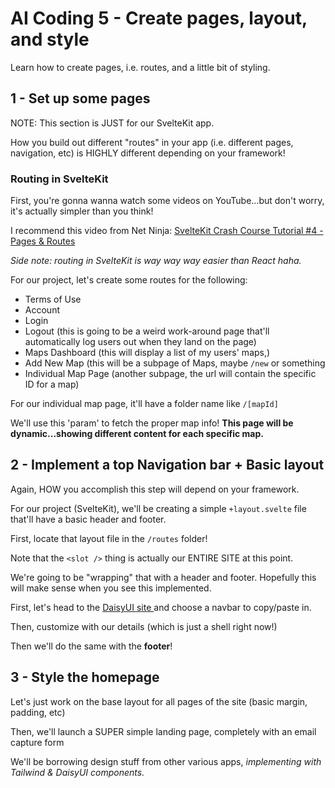 # AI Coding 5 - Create pages, layout, and style

Learn how to create pages, i.e. routes, and a little bit of styling. 

## 1 - Set up some pages
NOTE: This section is JUST for our SvelteKit app.

How you build out different "routes" in your app (i.e. different pages, navigation, etc) is HIGHLY different depending on your framework!

### Routing in SvelteKit
First, you're gonna wanna watch some videos on YouTube...but don't worry, it's actually simpler than you think!

I recommend this video from Net Ninja: [SvelteKit Crash Course Tutorial #4 - Pages & Routes](https://youtu.be/ftiTVitDbx0?si=CUpU5T6GEhhssEG6)

*Side note: routing in SvelteKit is way way way easier than React haha.*

For our project, let's create some routes for the following:
- Terms of Use
- Account
- Login
- Logout (this is going to be a weird work-around page that'll automatically log users out when they land on the page)
- Maps Dashboard (this will display a list of my users' maps,)
- Add New Map (this will be a subpage of Maps, maybe `/new` or something
- Individual Map Page (another subpage, the url will contain the specific ID for a map)

For our individual map page, it'll have a folder name like `/[mapId]`

We'll use this 'param' to fetch the proper map info! **This page will be dynamic...showing different content for each specific map.**

## 2 - Implement a top Navigation bar + Basic layout
Again, HOW you accomplish this step will depend on your framework.

For our project (SvelteKit), we'll be creating a simple `+layout.svelte` file that'll have a basic header and footer.

First, locate that layout file in the `/routes` folder!

Note that the `<slot />` thing is actually our ENTIRE SITE at this point. 

We're going to be "wrapping" that with a header and footer. Hopefully this will make sense when you see this implemented.

First, let's head to the [DaisyUI site ](https://daisyui.com/components/navbar/)and choose a navbar to copy/paste in.

Then, customize with our details (which is just a shell right now!)

Then we'll do the same with the **footer**!

## 3 - Style the homepage
Let's just work on the base layout for all pages of the site (basic margin, padding, etc)

Then, we'll launch a SUPER simple landing page, completely with an email capture form

We'll be borrowing design stuff from other various apps, *implementing with Tailwind & DaisyUI components.*


